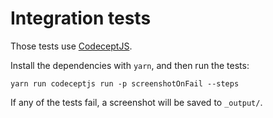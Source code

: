 # Integration tests

Those tests use [CodeceptJS](https://codecept.io/).

Install the dependencies with `yarn`, and then run the tests:

```
yarn run codeceptjs run -p screenshotOnFail --steps
```

If any of the tests fail, a screenshot will be saved to `_output/`.
